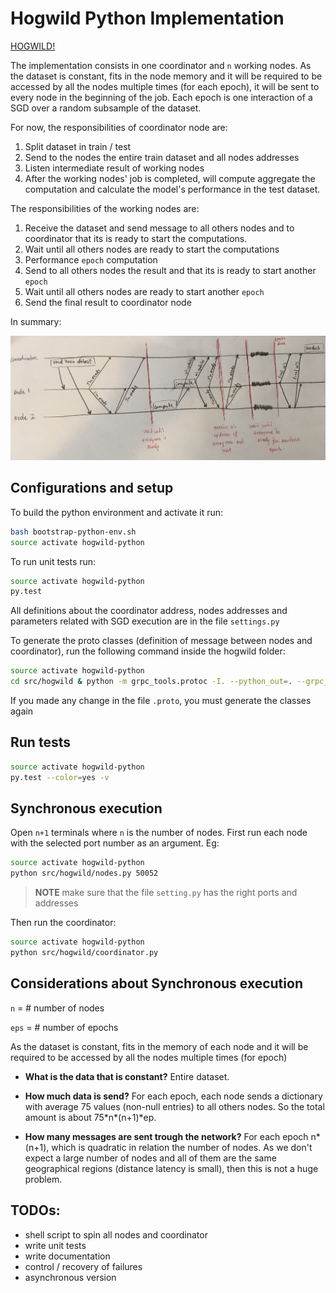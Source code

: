 # Hogwild Python Implementation

[HOGWILD!](https://arxiv.org/abs/1106.5730)

The implementation consists in one coordinator and `n` working nodes. 
As the dataset is constant, fits in the node memory and it will be required to be accessed by all the nodes multiple times (for each epoch), it will be sent to every node in the beginning of the job.
Each epoch is one interaction of a SGD over a random subsample of the dataset.

For now, the responsibilities of coordinator node are:
1. Split dataset in train / test
2. Send to the nodes the entire train dataset and all nodes addresses 
3. Listen intermediate result of working nodes
4. After the working nodes' job is completed, will compute aggregate the computation and calculate the model's performance in the test dataset.

The responsibilities of the working nodes are:
1. Receive the dataset and send message to all others nodes and to coordinator that its is ready to start the computations.
2. Wait until all others nodes are ready to start the computations
3. Performance `epoch` computation
4. Send to all others nodes the result and that its is ready to start another `epoch`
5. Wait until all others nodes are ready to start another `epoch`
6. Send the final result to coordinator node

In summary:

![stack](/resources/temp_schema_comunication.JPG)

## Configurations and setup
To build the python environment and activate it run: 
```bash
bash bootstrap-python-env.sh
source activate hogwild-python
```

To run unit tests run:
```bash
source activate hogwild-python
py.test
```

All definitions about the coordinator address, nodes addresses and parameters related with SGD execution are in the file `settings.py`

To generate the proto classes (definition of message between nodes and coordinator), run the following command inside the hogwild folder:
```bash
source activate hogwild-python
cd src/hogwild & python -m grpc_tools.protoc -I. --python_out=. --grpc_python_out=. hogwild.proto
```
If you made any change in the file `.proto`, you must generate the classes again

## Run tests
```bash
source activate hogwild-python 
py.test --color=yes -v
```

## Synchronous execution
Open `n+1` terminals where `n` is the number of nodes. First run each node with the selected port number as an argument. Eg:
```bash
source activate hogwild-python 
python src/hogwild/nodes.py 50052
```
> **NOTE** make sure that the file `setting.py` has the right ports and addresses

Then run the coordinator:
```bash
source activate hogwild-python 
python src/hogwild/coordinator.py
```

## Considerations about Synchronous execution
 
`n` = # number of nodes

`eps` = # number of epochs

As the dataset is constant, fits in the memory of each node and it will be required to be accessed by all the nodes multiple times (for epoch)

- **What is the data that is constant?**
Entire dataset.

- **How much data is send?**
For each epoch, each node sends a dictionary with average 75 values (non-null entries) to all others nodes.
So the total amount is about 75\*n\*(n+1)*ep.

- **How many messages are sent trough the network?**
For each epoch n\*(n+1), which is quadratic in relation the number of nodes.
As we don't expect a large number of nodes and all of them are the same geographical regions (distance latency is small), then this is not a huge problem.

## TODOs:
- shell script to spin all nodes and coordinator
- write unit tests 
- write documentation
- control / recovery of failures
- asynchronous version 